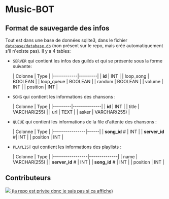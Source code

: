 # Music-BOT

## Format de sauvegarde des infos

Tout est dans une base de données sqlite3, dans le fichier [`database/database.db`](database/database.db) (non présent
sur le repo, mais créé automatiquement s'il n'existe pas).
Il y a 4 tables:

- `SERVER` qui contient les infos des guilds et qui se présente sous la forme suivante:

  | Colonne    | Type    |
      |------------|---------|
  | __id__     | INT     |
  | loop_song  | BOOLEAN |
  | loop_queue | BOOLEAN |
  | random     | BOOLEAN |
  | volume     | INT     |
  | position   | INT     |

- `SONG` qui contient les informations des chansons :

  | Colonne | Type         |
      |---------|--------------|
  | __id__  | INT          |
  | title   | VARCHAR(255) |
  | url     | TEXT         |
  | asker   | VARCHAR(255) |

- `QUEUE` qui contient les informations de la file d'attente des chansons :

  | Colonne        | Type |
      |----------------|------|
  | __song_id__ #  | INT  |
  | __server_id__ #| INT  |
  | position       | INT  |

- `PLAYLIST` qui contient les informations des playlists :

  | Colonne         | Type         |
      |-----------------|--------------|
  | name            | VARCHAR(255) |
  | __server_id__ # | INT          |
  | __song_id__ #   | INT          |
  | position        | INT          |

## Contributeurs

<a href = "https://github.com/e-psi-lon/Music-BOT/graphs/contributors">
  <img src = "https://contrib.rocks/image?repo=e-psi-lon/Music-BOT"/> (la repo est privée donc je sais pas si ça affiche)
</a>
